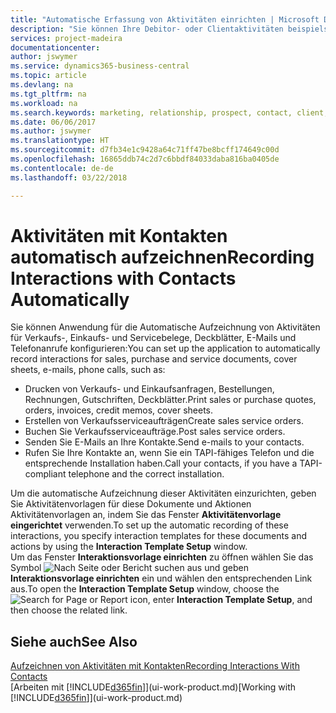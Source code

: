 ```yaml
---
title: "Automatische Erfassung von Aktivitäten einrichten | Microsoft Docs"
description: "Sie können Ihre Debitor- oder Clientaktivitäten beispielsweise Verkaufs-, Einkaufs- und Servicebelege oder Telefongespräche automatisch speichern."
services: project-madeira
documentationcenter: 
author: jswymer
ms.service: dynamics365-business-central
ms.topic: article
ms.devlang: na
ms.tgt_pltfrm: na
ms.workload: na
ms.search.keywords: marketing, relationship, prospect, contact, client, customer
ms.date: 06/06/2017
ms.author: jswymer
ms.translationtype: HT
ms.sourcegitcommit: d7fb34e1c9428a64c71ff47be8bcff174649c00d
ms.openlocfilehash: 16865ddb74c2d7c6bbdf84033daba816ba0405de
ms.contentlocale: de-de
ms.lasthandoff: 03/22/2018

---
```

# <a name="recording-interactions-with-contacts-automatically"></a><span data-ttu-id="1d483-103">Aktivitäten mit Kontakten automatisch aufzeichnen</span><span class="sxs-lookup"><span data-stu-id="1d483-103">Recording Interactions with Contacts Automatically</span></span>
<span data-ttu-id="1d483-104">Sie können Anwendung für die Automatische Aufzeichnung von Aktivitäten für Verkaufs-, Einkaufs- und Servicebelege, Deckblätter, E-Mails und Telefonanrufe konfigurieren:</span><span class="sxs-lookup"><span data-stu-id="1d483-104">You can set up the application to automatically record interactions for sales, purchase and service documents, cover sheets, e-mails, phone calls, such as:</span></span>

* <span data-ttu-id="1d483-105">Drucken von Verkaufs- und Einkaufsanfragen, Bestellungen, Rechnungen, Gutschriften, Deckblätter.</span><span class="sxs-lookup"><span data-stu-id="1d483-105">Print sales or purchase quotes, orders, invoices, credit memos, cover sheets.</span></span>
* <span data-ttu-id="1d483-106">Erstellen von Verkaufsserviceaufträgen</span><span class="sxs-lookup"><span data-stu-id="1d483-106">Create sales service orders.</span></span>
* <span data-ttu-id="1d483-107">Buchen Sie Verkaufsserviceaufträge.</span><span class="sxs-lookup"><span data-stu-id="1d483-107">Post sales service orders.</span></span>
* <span data-ttu-id="1d483-108">Senden Sie E-Mails an Ihre Kontakte.</span><span class="sxs-lookup"><span data-stu-id="1d483-108">Send e-mails to your contacts.</span></span>
* <span data-ttu-id="1d483-109">Rufen Sie Ihre Kontakte an, wenn Sie ein TAPI-fähiges Telefon und die entsprechende Installation haben.</span><span class="sxs-lookup"><span data-stu-id="1d483-109">Call your contacts, if you have a TAPI-compliant telephone and the correct installation.</span></span>

<span data-ttu-id="1d483-110">Um die automatische Aufzeichnung dieser Aktivitäten einzurichten, geben Sie Aktivitätenvorlagen für diese Dokumente und Aktionen Aktivitätenvorlagen an, indem Sie das Fenster **Aktivitätenvorlage eingerichtet** verwenden.</span><span class="sxs-lookup"><span data-stu-id="1d483-110">To set up the automatic recording of these interactions, you specify interaction templates for these documents and actions by using the **Interaction Template Setup** window.</span></span>  
<span data-ttu-id="1d483-111">Um das Fenster **Interaktionsvorlage einrichten** zu öffnen wählen Sie das Symbol ![Nach Seite oder Bericht suchen](media/ui-search/search_small.png "Nach Seite oder Bericht suchen") aus und geben **Interaktionsvorlage einrichten** ein und wählen den entsprechenden Link aus.</span><span class="sxs-lookup"><span data-stu-id="1d483-111">To open the **Interaction Template Setup** window, choose the ![Search for Page or Report](media/ui-search/search_small.png "Search for Page or Report icon") icon, enter **Interaction Template Setup**, and then choose the related link.</span></span>

## <a name="see-also"></a><span data-ttu-id="1d483-112">Siehe auch</span><span class="sxs-lookup"><span data-stu-id="1d483-112">See Also</span></span>
[<span data-ttu-id="1d483-113">Aufzeichnen von Aktivitäten mit Kontakten</span><span class="sxs-lookup"><span data-stu-id="1d483-113">Recording Interactions With Contacts</span></span>](marketing-interactions.md)  
<span data-ttu-id="1d483-114">[Arbeiten mit [!INCLUDE[d365fin](includes/d365fin_md.md)]](ui-work-product.md)</span><span class="sxs-lookup"><span data-stu-id="1d483-114">[Working with [!INCLUDE[d365fin](includes/d365fin_md.md)]](ui-work-product.md)</span></span>  

